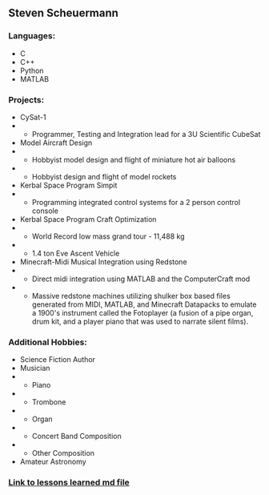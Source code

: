 ## Steven Scheuermann
### Languages:
* C
* C++
* Python
* MATLAB
### Projects:
* CySat-1
* * Programmer, Testing and Integration lead for a 3U Scientific CubeSat
* Model Aircraft Design
*  * Hobbyist model design and flight of miniature hot air balloons
*  * Hobbyist design and flight of model rockets
* Kerbal Space Program Simpit
*  * Programming integrated control systems for a 2 person control console
* Kerbal Space Program Craft Optimization
*  * World Record low mass grand tour - 11,488 kg
*  * 1.4 ton Eve Ascent Vehicle
* Minecraft-Midi Musical Integration using Redstone
*  * Direct midi integration using MATLAB and the ComputerCraft mod
*  * Massive redstone machines utilizing shulker box based files generated from MIDI, MATLAB, and Minecraft Datapacks to emulate a 1900's instrument called the Fotoplayer (a fusion of a pipe organ, drum kit, and a player piano that was used to narrate silent films).
### Additional Hobbies:
* Science Fiction Author
* Musician
* * Piano
* * Trombone
* * Organ
* * Concert Band Composition
* * Other Composition
* Amateur Astronomy

### [Link to lessons learned md file](https://github.com/AerE361/mission-1-UltimateSteve99/blob/devel-sns2/lessons_learned.md)
